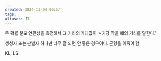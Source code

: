 ```yaml
---
created: 2024-11-04 00:57
tags: 
aliases: []
---
```

두 확률 분포 연관성을 측정해서 그 거리의 기대값이 ㅈ가장 작을 떄의 거리를 말한다.'

생성자 또는 판별자 하나만 너무 잘 되면 안 좋은 경우이다. 균형을 이뤄야 함

KL, LS 